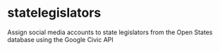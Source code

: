 # statelegislators
Assign social media accounts to state legislators from the Open States database using the Google Civic API
